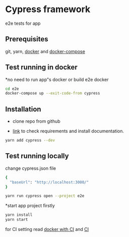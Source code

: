 # Cypress framework

e2e tests for app
## Prerequisites
git, yarn, [docker](https://docs.docker.com/get-docker/) and [docker-compose](https://docs.docker.com/compose/install/)

## Test running in docker
*no need to run app"s docker or build e2e docker
```bash
cd e2e
docker-compose up --exit-code-from cypress
```

## Installation

 - clone repo from github

 - [link](https://docs.cypress.io/guides/getting-started/installing-cypress.html#System-requirements) to check requirements and install documentation.

```bash
yarn add cypress --dev
```

## Test running locally

change cypress.json file
```bash
{
  "baseUrl": "http://localhost:3000/"
}
```

```bash
yarn run cypress open --project e2e
```
*start app project firstly
```bash
yarn install
yarn start
```

for CI setting read [docker with CI](https://docs.cypress.io/examples/examples/docker.html#Images) and [CI](https://docs.cypress.io/guides/guides/continuous-integration.html#Setting-up-CI)
